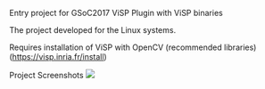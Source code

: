 Entry project for GSoC2017 ViSP
Plugin with ViSP binaries

The project developed for the Linux systems.

Requires installation of ViSP with OpenCV (recommended libraries)
(https://visp.inria.fr/install)

Project Screenshots
![](https://github.com/Lrakulka/ViSP_getting_started_Unity_Plugin2/tree/master/info/screenshot.png)
